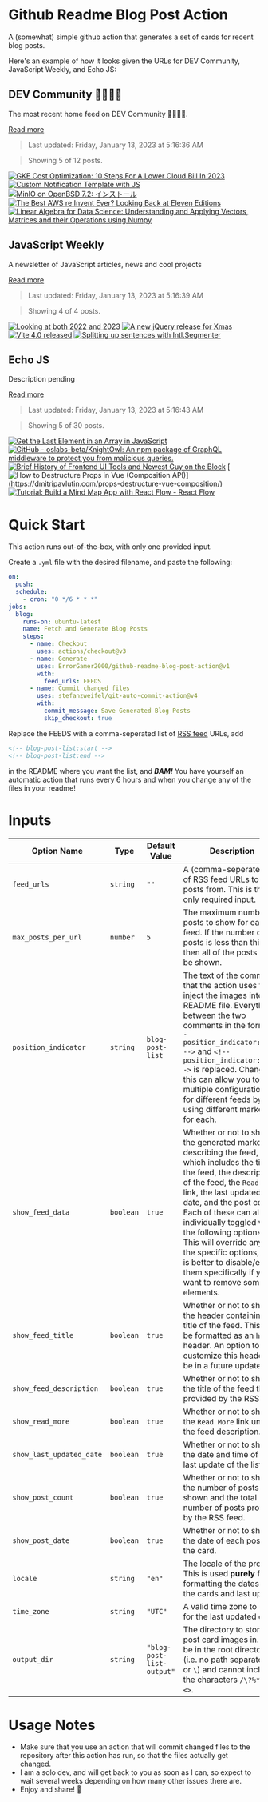 # Github Readme Blog Post Action

A (somewhat) simple github action that generates a set of cards for recent blog posts.

Here's an example of how it looks given the URLs for DEV Community, JavaScript Weekly, and Echo JS:

<!-- post-list:start -->
## DEV Community 👩‍💻👨‍💻

The most recent home feed on DEV Community 👩‍💻👨‍💻.

[Read more](https://dev.to)
> Last updated: Friday, January 13, 2023 at 5:16:36 AM

> Showing 5 of 12 posts.

[![GKE Cost Optimization: 10 Steps For A Lower Cloud Bill In 2023](https://raw.githubusercontent.com/ErrorGamer2000/github-readme-blog-post-action/main/generated_files/DEV_Community_👩‍💻👨‍💻/GKE_Cost_Optimization__10_Steps_For_A_Lower_Cloud_Bill_In_2023.svg)](https://dev.to/castai/gke-cost-optimization-10-steps-for-a-lower-cloud-bill-in-2023-67a)
[![Custom Notification Template with JS](https://raw.githubusercontent.com/ErrorGamer2000/github-readme-blog-post-action/main/generated_files/DEV_Community_👩‍💻👨‍💻/Custom_Notification_Template_with_JS.svg)](https://dev.to/shubhamtiwari909/custom-notification-template-with-js-5bc)
[![MinIO on OpenBSD 7.2: インストール](https://raw.githubusercontent.com/ErrorGamer2000/github-readme-blog-post-action/main/generated_files/DEV_Community_👩‍💻👨‍💻/MinIO_on_OpenBSD_7.2__インストール.svg)](https://dev.to/nabbisen/minio-on-openbsd-72-insutoru-nod)
[![The Best AWS re:Invent Ever? Looking Back at Eleven Editions](https://raw.githubusercontent.com/ErrorGamer2000/github-readme-blog-post-action/main/generated_files/DEV_Community_👩‍💻👨‍💻/The_Best_AWS_re_Invent_Ever__Looking_Back_at_Eleven_Editions.svg)](https://dev.to/aws-heroes/the-best-aws-reinvent-ever-looking-back-at-eleven-editions-2mpg)
[![Linear Algebra for Data Science: Understanding and Applying Vectors, Matrices and their Operations using Numpy](https://raw.githubusercontent.com/ErrorGamer2000/github-readme-blog-post-action/main/generated_files/DEV_Community_👩‍💻👨‍💻/Linear_Algebra_for_Data_Science__Understanding_and_Applying_Vectors__Matrices_and_their_Operations_using_Numpy.svg)](https://dev.to/anurag629/linear-algebra-for-data-science-understanding-and-applying-vectors-matrices-and-their-operations-using-numpy-5a7m)


## JavaScript Weekly

A newsletter of JavaScript articles, news and cool projects

[Read more](https://javascriptweekly.com/)
> Last updated: Friday, January 13, 2023 at 5:16:39 AM

> Showing 4 of 4 posts.

[![Looking at both 2022 and 2023](https://raw.githubusercontent.com/ErrorGamer2000/github-readme-blog-post-action/main/generated_files/JavaScript_Weekly/Looking_at_both_2022_and_2023.svg)](https://javascriptweekly.com/issues/620)
[![A new jQuery release for Xmas](https://raw.githubusercontent.com/ErrorGamer2000/github-readme-blog-post-action/main/generated_files/JavaScript_Weekly/A_new_jQuery_release_for_Xmas.svg)](https://javascriptweekly.com/issues/619)
[![Vite 4.0 released](https://raw.githubusercontent.com/ErrorGamer2000/github-readme-blog-post-action/main/generated_files/JavaScript_Weekly/Vite_4.0_released.svg)](https://javascriptweekly.com/issues/618)
[![Splitting up sentences with Intl.Segmenter](https://raw.githubusercontent.com/ErrorGamer2000/github-readme-blog-post-action/main/generated_files/JavaScript_Weekly/Splitting_up_sentences_with_Intl.Segmenter.svg)](https://javascriptweekly.com/issues/617)


## Echo JS

Description pending

[Read more](
http://www.echojs.com
)
> Last updated: Friday, January 13, 2023 at 5:16:43 AM

> Showing 5 of 30 posts.

[![Get the Last Element in an Array in JavaScript](https://raw.githubusercontent.com/ErrorGamer2000/github-readme-blog-post-action/main/generated_files/_Echo_JS_/Get_the_Last_Element_in_an_Array_in_JavaScript.svg)](
https://masteringjs.io/tutorials/fundamentals/get-last-element-array
)
[![GitHub - oslabs-beta/KnightOwl: An npm package of GraphQL middleware to protect you from malicious queries.](https://raw.githubusercontent.com/ErrorGamer2000/github-readme-blog-post-action/main/generated_files/_Echo_JS_/GitHub_-_oslabs-beta_KnightOwl__An_npm_package_of_GraphQL_middleware_to_protect_you_from_malicious_queries..svg)](https://github.com/oslabs-beta/KnightOwl)
[![Brief History of Frontend UI Tools and Newest Guy on the Block](https://raw.githubusercontent.com/ErrorGamer2000/github-readme-blog-post-action/main/generated_files/_Echo_JS_/Brief_History_of_Frontend_UI_Tools_and_Newest_Guy_on_the_Block.svg)](https://dev.to/codux/brief-history-of-frontend-ui-tools-and-newest-guy-on-the-block-jm)
[![How to Destructure Props in Vue (Composition API)](https://raw.githubusercontent.com/ErrorGamer2000/github-readme-blog-post-action/main/generated_files/_Echo_JS_/How_to_Destructure_Props_in_Vue_(Composition_API).svg)](https://dmitripavlutin.com/props-destructure-vue-composition/)
[![Tutorial: Build a Mind Map App with React Flow - React Flow](https://raw.githubusercontent.com/ErrorGamer2000/github-readme-blog-post-action/main/generated_files/_Echo_JS_/Tutorial__Build_a_Mind_Map_App_with_React_Flow_-_React_Flow.svg)](https://reactflow.dev/blog/mind-map-app-with-react-flow/)


<!-- post-list:end -->

# Quick Start

This action runs out-of-the-box, with only one provided input.

Create a `.yml` file with the desired filename, and paste the following:

```yml
on:
  push:
  schedule:
    - cron: "0 */6 * * *"
jobs:
  blog:
    runs-on: ubuntu-latest
    name: Fetch and Generate Blog Posts
    steps:
      - name: Checkout
        uses: actions/checkout@v3
      - name: Generate
        uses: ErrorGamer2000/github-readme-blog-post-action@v1
        with:
          feed_urls: FEEDS
      - name: Commit changed files
        uses: stefanzweifel/git-auto-commit-action@v4
        with:
          commit_message: Save Generated Blog Posts
          skip_checkout: true
```

Replace the FEEDS with a comma-seperated list of [RSS feed](https://rss.com/blog/how-do-rss-feeds-work/) URLs, add

```md
<!-- blog-post-list:start -->
<!-- blog-post-list:end -->
```

in the README where you want the list, and **_BAM!_** You have yourself an automatic action that runs every 6 hours and when you change any of the files in your readme!

# Inputs

<table>
  <thead>
    <tr>
      <th>Option Name</th>
      <th>Type</th>
      <th>Default Value</th>
      <th>Description</th>
    </tr>
  </thead>
  <tbody>
    <tr>
      <td><code>feed_urls</code></td>
      <td><code>string</code></td>
      <td><code>""</code></td>
      <td>A (comma-seperated) list of RSS feed URLs to load posts from. This is the only required input.</td>
    </tr>
    <tr>
      <td><code>max_posts_per_url</code></td>
      <td><code>number</code></td>
      <td><code>5</code></td>
      <td>The maximum number of posts to show for each feed. If the number of posts is less than this, then all of the posts will be shown.</td>
    </tr>
    <tr>
      <td><code>position_indicator</code></td>
      <td><code>string</code></td>
      <td><code>blog-post-list</code></td>
      <td>The text of the comments that the action uses to inject the images into the README file. Everything between the two comments in the form <code>&lt;!-- position_indicator:start --&gt;</code> and <code>&lt;!-- position_indicator:end --&gt;</code> is replaced. Changing this can allow you to use multiple configurations for different feeds by using different markers for each.</td>
    </tr>
    <tr>
      <td><code>show_feed_data</code></td>
      <td><code>boolean</code></td>
      <td><code>true</code></td>
      <td>Whether or not to show the generated markdown describing the feed, which includes the title of the feed, the description of the feed, the <code>Read More</code> link, the last updated date, and the post count. Each of these can also be individually toggled with the following options. This will override any of the specific options, so it is better to disable/enable them specifically if you want to remove some elements.</td>
    </tr>
    <tr>
      <td><code>show_feed_title</code></td>
      <td><code>boolean</code></td>
      <td><code>true</code></td>
      <td>Whether or not to show the header containing the title of the feed. This will be formatted as an <code>h2</code> header. An option to customize this header will be in a future update.</td>
    </tr>
    <tr>
      <td><code>show_feed_description</code></td>
      <td><code>boolean</code></td>
      <td><code>true</code></td>
      <td>Whether or not to show the title of the feed that is provided by the RSS feed.</td>
    </tr>
    <tr>
      <td><code>show_read_more</code></td>
      <td><code>boolean</code></td>
      <td><code>true</code></td>
      <td>Whether or not to show the <code>Read More</code> link under the feed description.</td>
    </tr>
    <tr>
      <td><code>show_last_updated_date</code></td>
      <td><code>boolean</code></td>
      <td><code>true</code></td>
      <td>Whether or not to show the date and time of the last update of the list.</td>
    </tr>
    <tr>
      <td><code>show_post_count</code></td>
      <td><code>boolean</code></td>
      <td><code>true</code></td>
      <td>Whether or not to show the number of posts shown and the total number of posts provided by the RSS feed.</td>
    </tr>
    <tr>
      <td><code>show_post_date</code></td>
      <td><code>boolean</code></td>
      <td><code>true</code></td>
      <td>Whether or not to show the date of each post on the card.</td>
    </tr>
    <tr>
      <td><code>locale</code></td>
      <td><code>string</code></td>
      <td><code>"en"</code></td>
      <td>The locale of the project. This is used <strong>purely</strong> for formatting the dates of the cards and last update.</td>
    </tr>
    <tr>
      <td><code>time_zone</code></td>
      <td><code>string</code></td>
      <td><code>"UTC"</code></td>
      <td>A valid time zone to use for the last updated date.</td>
    </tr>
    <tr>
      <td><code>output_dir</code></td>
      <td><code>string</code></td>
      <td><code>"blog-post-list-output"</code></td>
      <td>The directory to store the post card images in. Must be in the root directory (i.e. no path separators <code>/</code> or <code>\</code>) and cannot include the characters <code>/\?%*:|"&lt;&gt;</code>.</td>
    </tr>
<!--
    <tr>
      <td><code></code></td>
      <td><cde></cde></td>
      <td><code></code></td>
      <td></td>
    </tr>
-->
  </tbody>
</table>

# Usage Notes

- Make sure that you use an action that will commit changed files to the repository after this action has run, so that the files actually get changed.
- I am a solo dev, and will get back to you as soon as I can, so expect to wait several weeks depending on how many other issues there are.
- Enjoy and share! 🤗
